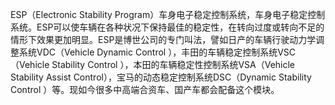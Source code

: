 
ESP（Electronic Stability Program）车身电子稳定控制系统，车身电子稳定控制系统。ESP可以使车辆在各种状况下保持最佳的稳定性，在转向过度或转向不足的情形下效果更加明显。ESP是博世公司的专门叫法，譬如日产的车辆行驶动力学调整系统VDC（Vehicle Dynamic Control ），丰田的车辆稳定控制系统VSC（Vehicle Stability Control ），本田的车辆稳定性控制系统VSA（Vehicle Stability Assist Control），宝马的动态稳定控制系统DSC（Dynamic Stability Control ）等。现如今很多中高端合资车、国产车都会配备这个模块。